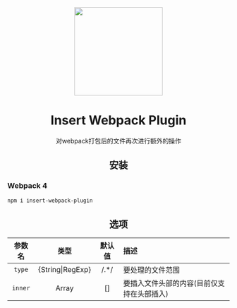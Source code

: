 <div align="center">
  <a href="https://github.com/webpack/webpack">
    <img width="200" height="200"
      src="https://webpack.js.org/assets/icon-square-big.svg">
  </a>
  <h1>Insert Webpack Plugin</h1>
  <p>对webpack打包后的文件再次进行额外的操作</p>
</div>

<h2 align="center">安装</h2>
<h3>Webpack 4</h3>

```bash
npm i insert-webpack-plugin
```

<h2 align="center">选项</h2>

|参数名|类型|默认值|描述|
|:--:|:--:|:-----:|:----------|
`type`|{String\|RegExp}| /.*/ |要处理的文件范围
`inner`|Array|[]|要插入文件头部的内容(目前仅支持在头部插入)